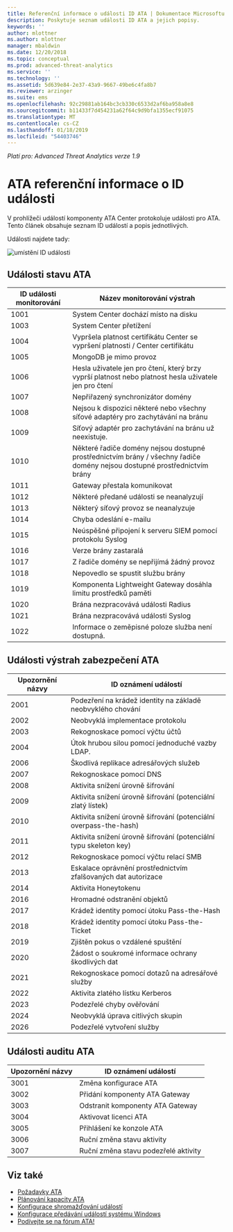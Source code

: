 ```yaml
---
title: Referenční informace o události ID ATA | Dokumentace Microsoftu
description: Poskytuje seznam události ID ATA a jejich popisy.
keywords: ''
author: mlottner
ms.author: mlottner
manager: mbaldwin
ms.date: 12/20/2018
ms.topic: conceptual
ms.prod: advanced-threat-analytics
ms.service: ''
ms.technology: ''
ms.assetid: 5d639e84-2e37-43a9-9667-49be6c4fa8b7
ms.reviewer: arzinger
ms.suite: ems
ms.openlocfilehash: 92c29881ab164bc3cb330c6533d2af6ba958a8e8
ms.sourcegitcommit: b11433f7d454231a62f64c9d9bfa1355ecf91075
ms.translationtype: MT
ms.contentlocale: cs-CZ
ms.lasthandoff: 01/18/2019
ms.locfileid: "54403746"
---
```

*Platí pro: Advanced Threat Analytics verze 1.9*


# <a name="ata-event-id-reference"></a>ATA referenční informace o ID události

V prohlížeči událostí komponenty ATA Center protokoluje události pro ATA. Tento článek obsahuje seznam ID událostí a popis jednotlivých.

Události najdete tady:

![umístění ID události](./media/event-id-location.png)

## <a name="ata-health-events"></a>Události stavu ATA

|ID události monitorování| Název monitorování výstrah|
|---------|---------------|
|1001|System Center dochází místo na disku|
|1003|System Center přetížení|
|1004|Vypršela platnost certifikátu Center se vypršení platnosti / Center certifikátu|
|1005|MongoDB je mimo provoz|
|1006|Hesla uživatele jen pro čtení, který brzy vyprší platnost nebo platnost hesla uživatele jen pro čtení|
|1007|Nepřiřazený synchronizátor domény|
|1008|Nejsou k dispozici některé nebo všechny síťové adaptéry pro zachytávání na bránu|
|1009|Síťový adaptér pro zachytávání na bránu už neexistuje.|
|1010|Některé řadiče domény nejsou dostupné prostřednictvím brány / všechny řadiče domény nejsou dostupné prostřednictvím brány|
|1011|Gateway přestala komunikovat|
|1012|Některé předané události se neanalyzují|
|1013|Některý síťový provoz se neanalyzuje|
|1014|Chyba odeslání e-mailu|
|1015|Neúspěšné připojení k serveru SIEM pomocí protokolu Syslog|
|1016|Verze brány zastaralá|
|1017|Z řadiče domény se nepřijímá žádný provoz|
|1018|Nepovedlo se spustit službu brány|
|1019|Komponenta Lightweight Gateway dosáhla limitu prostředků paměti|
|1020|Brána nezpracovává události Radius|
|1021|Brána nezpracovává události Syslog|
|1022|Informace o zeměpisné poloze služba není dostupná.|
 
## <a name="ata-security-alert-events"></a>Události výstrah zabezpečení ATA

|Upozornění názvy|ID oznámení událostí|
|---------|---------------|
|2001|Podezření na krádež identity na základě neobvyklého chování|
|2002|Neobvyklá implementace protokolu|
|2003|Rekognoskace pomocí výčtu účtů|
|2004|Útok hrubou silou pomocí jednoduché vazby LDAP.|
|2006|Škodlivá replikace adresářových služeb|
|2007|Rekognoskace pomocí DNS|
|2008|Aktivita snížení úrovně šifrování|
|2009|Aktivita snížení úrovně šifrování (potenciální zlatý lístek)|
|2010|Aktivita snížení úrovně šifrování (potenciální overpass-the-hash)|
|2011|Aktivita snížení úrovně šifrování (potenciální typu skeleton key)|
|2012|Rekognoskace pomocí výčtu relací SMB|
|2013|Eskalace oprávnění prostřednictvím zfalšovaných dat autorizace|
|2014|Aktivita Honeytokenu|
|2016|Hromadné odstranění objektů|
|2017|Krádež identity pomocí útoku Pass-the-Hash|
|2018|Krádež identity pomocí útoku Pass-the-Ticket|
|2019|Zjištěn pokus o vzdálené spuštění|
|2020|Žádost o soukromé informace ochrany škodlivých dat|
|2021|Rekognoskace pomocí dotazů na adresářové služby|
|2022|Aktivita zlatého lístku Kerberos|
|2023|Podezřelé chyby ověřování|
|2024|Neobvyklá úprava citlivých skupin|
|2026|Podezřelé vytvoření služby|

## <a name="ata-auditing-events"></a>Události auditu ATA

|Upozornění názvy|ID oznámení událostí|
|---------|---------------|
|3001|Změna konfigurace ATA|
|3002|Přidání komponenty ATA Gateway|
|3003|Odstranit komponenty ATA Gateway|
|3004|Aktivovat licenci ATA|
|3005|Přihlášení ke konzole ATA|
|3006|Ruční změna stavu aktivity|
|3007|Ruční změna stavu podezřelé aktivity|

## <a name="see-also"></a>Viz také
- [Požadavky ATA](ata-prerequisites.md)
- [Plánování kapacity ATA](ata-capacity-planning.md)
- [Konfigurace shromažďování událostí](configure-event-collection.md)
- [Konfigurace předávání událostí systému Windows](configure-event-collection.md)
- [Podívejte se na fórum ATA!](https://social.technet.microsoft.com/Forums/security/home?forum=mata)
